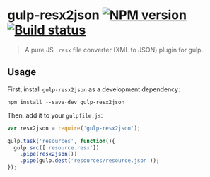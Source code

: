 # gulp-resx2json [![NPM version][npm-image]][npm-url] [![Build status][travis-image]][travis-url]

> A pure JS `.resx` file converter (XML to JSON) plugin for gulp.

## Usage

First, install `gulp-resx2json` as a development dependency:

```shell
npm install --save-dev gulp-resx2json
```

Then, add it to your `gulpfile.js`:

```javascript
var resx2json = require('gulp-resx2json');

gulp.task('resources', function(){
  gulp.src(['resource.resx'])
    .pipe(resx2json())
    .pipe(gulp.dest('resources/resource.json'));
});
```

[npm-image]: https://badge.fury.io/js/gulp-resx2json.svg
[npm-url]: https://npmjs.org/package/gulp-resx2json
[travis-image]: https://secure.travis-ci.org/toqueteos/gulp-resx2json.svg?branch=master
[travis-url]: http://travis-ci.org/toqueteos/gulp-resx2json
